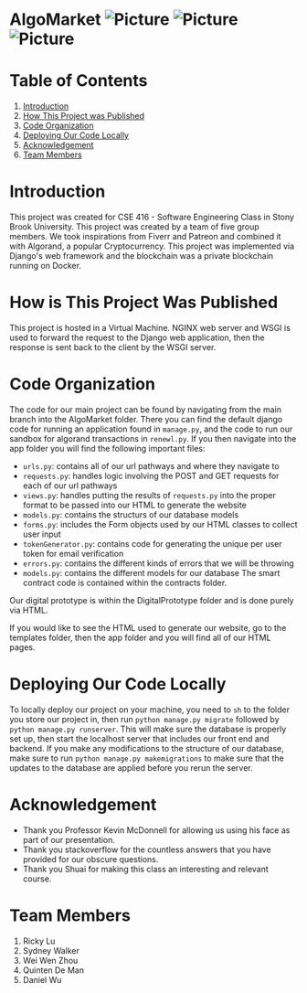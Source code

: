 # AlgoMarket ![Picture](https://img.shields.io/github/repo-size/Tamaarine/KTMFC) ![Picture](https://img.shields.io/uptimerobot/status/m791588377-b1dbefff25107b3b3be4f8d5)  ![Picture](https://img.shields.io/github/contributors/Tamaarine/KTMFC)

# Table of Contents
1. [Introduction](#intro)
2. [How This Project was Published](#how)
3. [Code Organization](#code)
4. [Deploying Our Code Locally](#local)
5. [Acknowledgement](#ack)
6. [Team Members](#team)

# <a name="intro"></a>Introduction
This project was created for CSE 416 - Software Engineering Class in Stony Brook University. This project was created by a team of five group members. We took inspirations from Fiverr and Patreon and combined it with Algorand, a popular Cryptocurrency. This project was implemented via Django's web framework and the blockchain was a private blockchain running on Docker. 

# <a name="how"></a>How is This Project Was Published
This project is hosted in a Virtual Machine. NGINX web server and WSGI is used to forward the request to the Django web application, then the response is sent back to the client by the WSGI server. 

# <a name="code"></a>Code Organization
The code for our main project can be found by navigating from the main branch into the AlgoMarket folder. There you can find the default django code for running an application found in `manage.py`, and the code to run our sandbox for algorand transactions in `renewl.py`. If you then navigate into the app folder you will find the following important files: 
* `urls.py`: contains all of our url pathways and where they navigate to
* `requests.py`: handles logic involving the POST and GET requests for each of our url pathways
* `views.py`: handles putting the results of `requests.py` into the proper format to be passed into our HTML to generate the website
* `models.py`: contains the structurs of our database models
* `forms.py`: includes the Form objects used by our HTML classes to collect user input
* `tokenGenerator.py`: contains code for generating the unique per user token for email verification
* `errors.py`: contains the different kinds of errors that we will be throwing
* `models.py`: contains the different models for our database
The smart contract code is contained within the contracts folder.

Our digital prototype is within the DigitalPrototype folder and is done purely via HTML.

If you would like to see the HTML used to generate our website, go to the templates folder, then the app folder and you will find all of our HTML pages. 

# <a name="local"></a>Deploying Our Code Locally
To locally deploy our project on your machine, you need to `sh` to the folder you store our project in, then run `python manage.py migrate` followed by `python manage.py runserver`. This will make sure the database is properly set up, then start the localhost server that includes our front end and backend. If you make any modifications to the structure of our database, make sure to run `python manage.py makemigrations` to make sure that the updates to the database are applied before you rerun the server. 

# <a name="ack"></a>Acknowledgement
* Thank you Professor Kevin McDonnell for allowing us using his face as part of our presentation.
* Thank you stackoverflow for the countless answers that you have provided for our obscure questions.
* Thank you Shuai for making this class an interesting and relevant course. 

# <a name="team"></a>Team Members
1. Ricky Lu
2. Sydney Walker
3. Wei Wen Zhou
4. Quinten De Man
5. Daniel Wu
